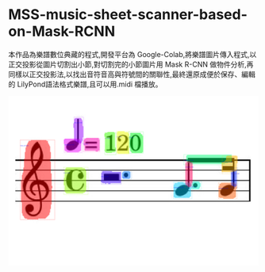 # MSS-music-sheet-scanner-based-on-Mask-RCNN
本作品為樂譜數位典藏的程式,開發平台為 Google-Colab,將樂譜圖片傳入程式,以正交投影從圖片切割出小節,對切割完的小節圖片用 Mask R-CNN 做物件分析,再同樣以正交投影法,以找出音符音高與符號間的關聯性,最終還原成便於保存、編輯的 LilyPond語法格式樂譜,且可以用.midi 檔播放。

![image](https://github.com/Joseph0312/MSS-music-sheet-scanner-based-on-Mask-RCNN/blob/master/Picture%20for%20readme/note_detect_result.png)
